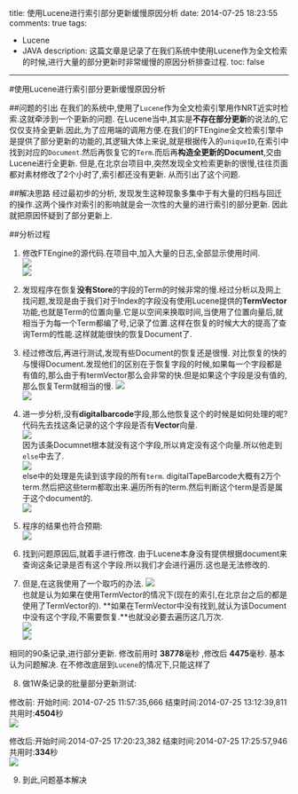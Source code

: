 title: 使用Lucene进行索引部分更新缓慢原因分析
date: 2014-07-25 18:23:55
comments: true
tags:
- Lucene
- JAVA
description: 这篇文章是记录了在我们系统中使用Lucene作为全文检索的时候,进行大量的部分更新时非常缓慢的原因分析排查过程.
toc: false
---

#使用Lucene进行索引部分更新缓慢原因分析

##问题的引出
在我们的系统中,使用了`Lucene`作为全文检索引擎用作NRT近实时检索.这就牵涉到一个更新的问题.
在Lucene当中,其实是**不存在部分更新**的说法的,它仅仅支持全更新.因此,为了应用端的调用方便.在我们的FTEngine全文检索引擎中是提供了部分更新的功能的,其逻辑大体上来说,就是根据传入的`uniqueID`,在索引中找到对应的`Document`.然后再恢复它的`Term`.而后再**构造全更新的Document**,交由Lucene进行全更新.
但是,在北京台项目中,突然发现全文检索更新的很慢,往往页面都对素材修改了2个小时了,索引都还没有更新. 从而引出了这个问题.

##解决思路
经过最初步的分析, 发现发生这种现象多集中于有大量的归档与回迁的操作.这两个操作对索引的影响就是会一次性的大量的进行索引的部分更新. 因此就把原因怀疑到了部分更新上.

<!--more-->
##分析过程
1. 修改FTEngine的源代码.在项目中,加入大量的日志,全部显示使用时间.  
![](/img/2014/07/25/1.png)  
![](/img/2014/07/25/2.png)  
2. 发现程序在恢复**没有Store**的字段的Term的时候非常的慢.经过分析以及网上找问题,发现是由于我们对于Index的字段没有使用Lucene提供的**TermVector**功能,也就是Term的位置向量.它是以空间来换取时间,当使用了位置向量后,就相当于为每一个Term都编了号,记录了位置.这样在恢复的时候大大的提高了查询Term的性能.这样就能很快的恢复Document了.

3. 经过修改后,再进行测试,发现有些Document的恢复还是很慢. 对比恢复的快的与慢得Document.发现他们的区别在于恢复字段的时候,如果每一个字段都是有值的,那么由于有termVector那么会非常的快.但是如果这个字段是没有值的,那么恢复Term就相当的慢.
![](/img/2014/07/25/3.png)  
![](/img/2014/07/25/4.png) 
 
4. 进一步分析,没有**digitalbarcode**字段,那么他恢复这个的时候是如何处理的呢?
代码先去找这条记录的这个字段是否有**Vector**向量.  
![](/img/2014/07/25/5.png)  
因为该条Documnet根本就没有这个字段,所以肯定没有这个向量.所以他走到`else`中去了.  
![](/img/2014/07/25/6.png)  
else中的处理是先读到该字段的所有`term`. digitalTapeBarcode大概有2万个term.然后把这些term都取出来.遍历所有的term.然后判断这个term是否是属于这个document的.  
![](/img/2014/07/25/7.png)  

5. 程序的结果也符合预期:  
![](/img/2014/07/25/8.png)  

6. 找到问题原因后,就着手进行修改. 由于Lucene本身没有提供根据document来查询这条记录是否有这个字段.所以我们才会进行遍历.这也是无法修改的.

7. 但是,在这我使用了一个取巧的办法.
![](/img/2014/07/25/9.png)  
也就是认为如果在使用TermVector的情况下(现在的索引,在北京台之后的都是使用了TermVector的).
**如果在TermVector中没有找到,就认为该Document中没有这个字段,不需要恢复.**也就没必要去遍历这几万次.  
![](/img/2014/07/25/10.png)  
![](/img/2014/07/25/11.png)  

相同的90条记录,进行部分更新.   修改前用时 **38778**毫秒 ,修改后  **4475**毫秒. 基本认为问题解决.
在不修改底层到`Lucene`的情况下,只能这样了

8. 做1W条记录的批量部分更新测试:

修改前: 开始时间: 2014-07-25 11:57:35,666      结束时间:2014-07-25 13:12:39,811 共用时:**4504**秒  
![](/img/2014/07/25/12.png)    

修改后:开始时间:2014-07-25 17:20:23,382      结束时间:2014-07-25 17:25:57,946 共用时:**334**秒  
![](/img/2014/07/25/13.png) 

9. 到此,问题基本解决
